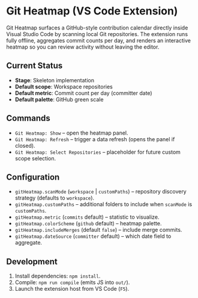 # Git Heatmap (VS Code Extension)

Git Heatmap surfaces a GitHub-style contribution calendar directly inside Visual Studio Code by scanning local Git repositories. The extension runs fully offline, aggregates commit counts per day, and renders an interactive heatmap so you can review activity without leaving the editor.

## Current Status

- **Stage**: Skeleton implementation
- **Default scope**: Workspace repositories
- **Default metric**: Commit count per day (committer date)
- **Default palette**: GitHub green scale

## Commands

- `Git Heatmap: Show` – open the heatmap panel.
- `Git Heatmap: Refresh` – trigger a data refresh (opens the panel if closed).
- `Git Heatmap: Select Repositories` – placeholder for future custom scope selection.

## Configuration

- `gitHeatmap.scanMode` (`workspace` | `customPaths`) – repository discovery strategy (defaults to `workspace`).
- `gitHeatmap.customPaths` – additional folders to include when `scanMode` is `customPaths`.
- `gitHeatmap.metric` (`commits` default) – statistic to visualize.
- `gitHeatmap.colorScheme` (`github` default) – heatmap palette.
- `gitHeatmap.includeMerges` (default `false`) – include merge commits.
- `gitHeatmap.dateSource` (`committer` default) – which date field to aggregate.

## Development

1. Install dependencies: `npm install`.
2. Compile: `npm run compile` (emits JS into `out/`).
3. Launch the extension host from VS Code (`F5`).
